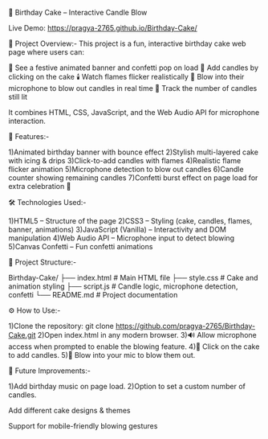 🎂 Birthday Cake – Interactive Candle Blow

Live Demo: https://pragya-2765.github.io/Birthday-Cake/

📖 Project Overview:-
This project is a fun, interactive birthday cake web page where users can:

🎉 See a festive animated banner and confetti pop on load
🎂 Add candles by clicking on the cake
🕯️ Watch flames flicker realistically
🎤 Blow into their microphone to blow out candles in real time
🔢 Track the number of candles still lit

It combines HTML, CSS, JavaScript, and the Web Audio API for microphone interaction.

🚀 Features:-

1)Animated birthday banner with bounce effect
2)Stylish multi-layered cake with icing & drips
3)Click-to-add candles with flames
4)Realistic flame flicker animation
5)Microphone detection to blow out candles
6)Candle counter showing remaining candles
7)Confetti burst effect on page load for extra celebration 🎉

🛠️ Technologies Used:-

1)HTML5 – Structure of the page
2)CSS3 – Styling (cake, candles, flames, banner, animations)
3)JavaScript (Vanilla) – Interactivity and DOM manipulation
4)Web Audio API – Microphone input to detect blowing
5)Canvas Confetti – Fun confetti animations

📂 Project Structure:-

Birthday-Cake/
├── index.html      # Main HTML file
├── style.css       # Cake and animation styling
├── script.js       # Candle logic, microphone detection, confetti
└── README.md       # Project documentation

⚙️ How to Use:-

1)Clone the repository:
git clone https://github.com/pragya-2765/Birthday-Cake.git
2)Open index.html in any modern browser.
3)🔊 Allow microphone access when prompted to enable the blowing feature.
4)🎂 Click on the cake to add candles.
5)🎤 Blow into your mic to blow them out.

🎯 Future Improvements:-

1)Add birthday music on page load.
2)Option to set a custom number of candles.

Add different cake designs & themes

Support for mobile-friendly blowing gestures
